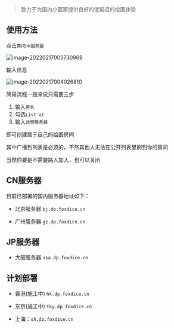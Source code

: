> 致力于为国内小画家提供良好的低延迟的绘画体验

## 使用方法

点击`房间`->`服务器`

![image-20220217003730969](https://img.foxdice.cn/images/2022/02/17/image-20220217003730969.png)

输入信息

![image-20220217004026810](https://img.foxdice.cn/images/2022/02/17/image-20220217004026810.png)

简易流程一般来说只需要三步

1. 输入`房名`
2. 勾选`List at`
3. 输入`远程服务器`

即可创建属于自己的绘画房间

其中广播到列表是必须的，不然其他人无法在公开列表里刷到你的房间

当然你要是不需要路人加入，也可以关闭

## CN服务器

目前已部署的国内服务器地址如下：

- 北京服务器 `bj.dp.foxdice.cn`

- 广州服务器 `gz.dp.foxdice.cn`


## JP服务器

- 大阪服务器 `osa.dp.foxdice.cn`

## 计划部署

- 香港(施工中) `hk.dp.foxdice.cn`

- 东京(施工中) `tky.dp.foxdice.cn`

- 上海：`sh.dp.foxdice.cn`

